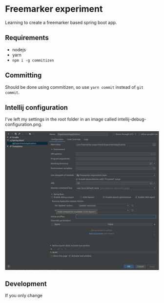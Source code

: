 Freemarker experiment
==================

Learning to create a freemarker based spring boot app.

## Requirements

- nodejs
- yarn
- `npm i -g commitizen`

## Committing

Should be done using commitizen, so use `yarn commit` instead of `git commit`.

## Intellij configuration

I've left my settings in the root folder in an image called intellij-debug-configuration.png.

![alt text](intellij-debug-configuration.png "IntelliJ run/edit configuration")

## Development

If you only change 